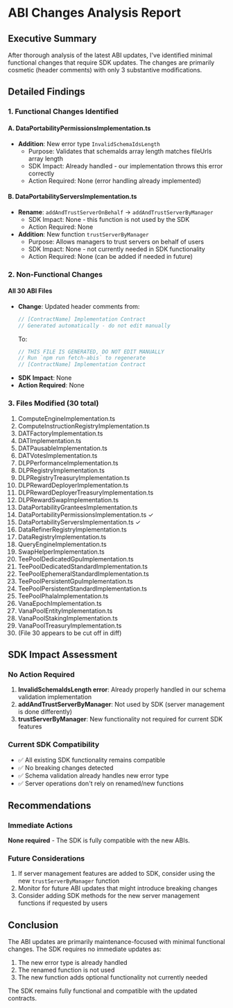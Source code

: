 # ABI Changes Analysis Report

## Executive Summary

After thorough analysis of the latest ABI updates, I've identified minimal functional changes that require SDK updates. The changes are primarily cosmetic (header comments) with only 3 substantive modifications.

## Detailed Findings

### 1. Functional Changes Identified

#### A. DataPortabilityPermissionsImplementation.ts

- **Addition**: New error type `InvalidSchemaIdsLength`
  - Purpose: Validates that schemaIds array length matches fileUrls array length
  - SDK Impact: Already handled - our implementation throws this error correctly
  - Action Required: None (error handling already implemented)

#### B. DataPortabilityServersImplementation.ts

- **Rename**: `addAndTrustServerOnBehalf` → `addAndTrustServerByManager`
  - SDK Impact: None - this function is not used by the SDK
  - Action Required: None
- **Addition**: New function `trustServerByManager`
  - Purpose: Allows managers to trust servers on behalf of users
  - SDK Impact: None - not currently needed in SDK functionality
  - Action Required: None (can be added if needed in future)

### 2. Non-Functional Changes

#### All 30 ABI Files

- **Change**: Updated header comments from:
  ```typescript
  // [ContractName] Implementation Contract
  // Generated automatically - do not edit manually
  ```
  To:
  ```typescript
  // THIS FILE IS GENERATED, DO NOT EDIT MANUALLY
  // Run `npm run fetch-abis` to regenerate
  // [ContractName] Implementation Contract
  ```
- **SDK Impact**: None
- **Action Required**: None

### 3. Files Modified (30 total)

1. ComputeEngineImplementation.ts
2. ComputeInstructionRegistryImplementation.ts
3. DATFactoryImplementation.ts
4. DATImplementation.ts
5. DATPausableImplementation.ts
6. DATVotesImplementation.ts
7. DLPPerformanceImplementation.ts
8. DLPRegistryImplementation.ts
9. DLPRegistryTreasuryImplementation.ts
10. DLPRewardDeployerImplementation.ts
11. DLPRewardDeployerTreasuryImplementation.ts
12. DLPRewardSwapImplementation.ts
13. DataPortabilityGranteesImplementation.ts
14. DataPortabilityPermissionsImplementation.ts ✓
15. DataPortabilityServersImplementation.ts ✓
16. DataRefinerRegistryImplementation.ts
17. DataRegistryImplementation.ts
18. QueryEngineImplementation.ts
19. SwapHelperImplementation.ts
20. TeePoolDedicatedGpuImplementation.ts
21. TeePoolDedicatedStandardImplementation.ts
22. TeePoolEphemeralStandardImplementation.ts
23. TeePoolPersistentGpuImplementation.ts
24. TeePoolPersistentStandardImplementation.ts
25. TeePoolPhalaImplementation.ts
26. VanaEpochImplementation.ts
27. VanaPoolEntityImplementation.ts
28. VanaPoolStakingImplementation.ts
29. VanaPoolTreasuryImplementation.ts
30. (File 30 appears to be cut off in diff)

## SDK Impact Assessment

### No Action Required

1. **InvalidSchemaIdsLength error**: Already properly handled in our schema validation implementation
2. **addAndTrustServerByManager**: Not used by SDK (server management is done differently)
3. **trustServerByManager**: New functionality not required for current SDK features

### Current SDK Compatibility

- ✅ All existing SDK functionality remains compatible
- ✅ No breaking changes detected
- ✅ Schema validation already handles new error type
- ✅ Server operations don't rely on renamed/new functions

## Recommendations

### Immediate Actions

**None required** - The SDK is fully compatible with the new ABIs.

### Future Considerations

1. If server management features are added to SDK, consider using the new `trustServerByManager` function
2. Monitor for future ABI updates that might introduce breaking changes
3. Consider adding SDK methods for the new server management functions if requested by users

## Conclusion

The ABI updates are primarily maintenance-focused with minimal functional changes. The SDK requires no immediate updates as:

1. The new error type is already handled
2. The renamed function is not used
3. The new function adds optional functionality not currently needed

The SDK remains fully functional and compatible with the updated contracts.
